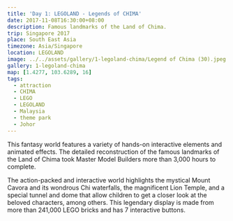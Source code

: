 ```yaml
---
title: 'Day 1: LEGOLAND - Legends of CHIMA'
date: 2017-11-08T16:30:00+08:00
description: Famous landmarks of the Land of Chima.
trip: Singapore 2017
place: South East Asia
timezone: Asia/Singapore
location: LEGOLAND
image: ../../assets/gallery/1-legoland-chima/Legend of Chima (30).jpeg
gallery: 1-legoland-chima
map: [1.4277, 103.6289, 16]
tags:
  - attraction
  - CHIMA
  - LEGO
  - LEGOLAND
  - Malaysia
  - theme park
  - Johor
---
```


This fantasy world features a variety of hands-on interactive elements and animated effects. The detailed reconstruction of the famous landmarks of the Land of Chima took Master Model Builders more than 3,000 hours to complete.

The action-packed and interactive world highlights the mystical Mount Cavora and its wondrous Chi waterfalls, the magnificent Lion Temple, and a special tunnel and dome that allow children to get a closer look at the beloved characters, among others. This legendary display is made from more than 241,000 LEGO bricks and has 7 interactive buttons.
